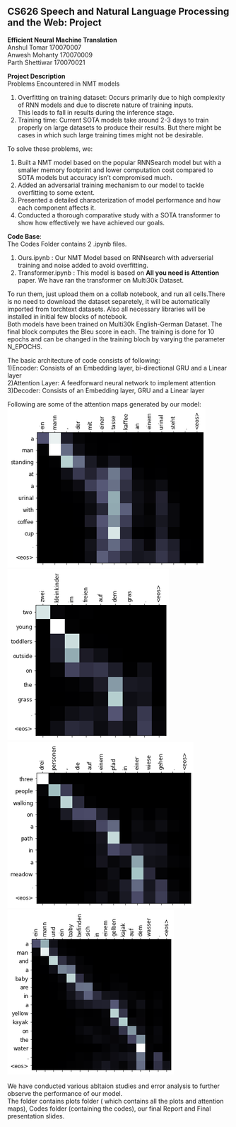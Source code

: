 ## CS626 Speech and Natural Language Processing and the Web: Project
**Efficient Neural Machine Translation**  
Anshul Tomar 170070007  
Anwesh Mohanty 170070009  
Parth Shettiwar 170070021  

**Project Description**  
Problems Encountered in NMT models    
1. Overfitting on training dataset: Occurs primarily due to high complexity of RNN models and due to discrete nature of training inputs.  
This leads to fall in results during the inference stage.  
2. Training time: Current SOTA models  take around 2-3 days to train properly on large datasets to produce their results. But there might be cases in which such large training times might not be desirable.  

To solve these problems, we:
1. Built a NMT model based on the popular RNNSearch model but with a smaller memory footprint and lower computation cost compared to SOTA models but accuracy isn’t compromised much.
2. Added an adversarial training mechanism to our model to tackle overfitting to some extent.
3. Presented a detailed characterization of model performance and how each component affects it.
4. Conducted a thorough comparative study with a SOTA transformer to show how effectively we have achieved our goals.  
  
**Code Base**:    
The Codes Folder contains 2 .ipynb files.  
1. Ours.ipynb  : Our NMT Model based on RNNsearch with adverserial training and noise added to avoid overfitting.  
2. Transformer.ipynb  : This model is based on **All you need is Attention** paper. We have ran the transformer on Multi30k Dataset.  

To run them, just upload them on a collab notebook, and run all cells.There is no need to download the dataset separetely, it will be automatically imported from torchtext datasets. Also all necessary libraries will be installed  in initial few blocks of notebook.       
Both models have been trained on Multi30k English-German Dataset. The final block computes the Bleu score in each. The training is done for 10 epochs and can be changed in the training bloch by varying the parameter N_EPOCHS.

The basic architecture of code consists of following:    
1)Encoder: Consists of an Embedding layer, bi-directional GRU and a Linear layer     
2)Attention Layer: A feedforward neural network to implement attention  
3)Decoder: Consists of an Embedding layer, GRU and a Linear layer   

Following are some of the attention maps generated by our model:  
![plots](./plots/Attention_map1.png)
![plots](./plots/Attention_map4.png)
![plots](./plots/Attention_map2.png)
![plots](./plots/Attention_map3.png)
  

We have conducted various abltaion studies and error analysis to further observe the performance of our model.  
The folder contains plots folder ( which contains all the plots and attention maps), Codes folder (containing the codes), our final Report and Final presentation slides.  





 
